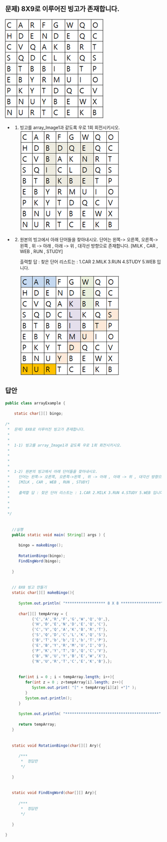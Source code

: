 ## 문제) 8X9로 이루어진 빙고가 존재합니다.
![ex_screenshot](array_Image1.PNG)


* 1) 빙고를 array_Image1과 같도록 우로 1회 회전시키시오.
![ex_screenshot](array_Image2.PNG)




*  2) 원본의 빙고에서 아래 단어들을 찾아내시오.
      단어는 왼쪽-> 오른쪽, 오른쪽->왼쪽 , 위 -> 아래 , 아래 -> 위 , 대각선 방향으로 존재합니다. 
      [MILK , CAR , WEB , RUN , STUDY]
    
      출력할 답 : 찾은 단어 리스트는 : 1.CAR 2.MILK 3.RUN 4.STUDY 5.WEB 입니다. 
      
      ![ex_screenshot](array_Image3.PNG)


## 답안

```java
public class arrayExample {
   
    static char[][] bingo;

/*
 *  문제) 8X8로 이루어진 빙고가 존재합니다.
 * 
 * 
 *  1-1) 빙고를 array_Image1과 같도록 우로 1회 회전시키시오.
 *  
 *  
 *  
 *  
 *  1-2) 원본의 빙고에서 아래 단어들을 찾아내시오.
 *    단어는 왼쪽-> 오른쪽, 오른쪽->왼쪽 , 위 -> 아래 , 아래 -> 위 , 대각선 방향으로 존재합니다. 
 *    [MILK , CAR , WEB , RUN , STUDY]
 *    
 *    출력할 답 : 찾은 단어 리스트는 : 1.CAR 2.MILK 3.RUN 4.STUDY 5.WEB 입니다. 
 *    
 * 
 * 
 */
    
    
   //실행
   public static void main( String[] args ) {
      
      bingo = makeBingo();
      
      RotationBingo(bingo);
      FindEngWord(bingo);
      
   }
   
   
   // 8X8 빙고 만들기
   static char[][] makeBingo(){
      
      System.out.println( "****************** 8 X 8 ******************" );
      
      char[][] tempArray = {
            {'C','A','R','F','G','W','Q','O',},
            {'H','D','E','N','D','E','Q','C'},
            {'C','V','Q','A','K','B','R','T'},
            {'S','Q','D','C','L','K','Q','S'},
            {'B','T','b','b','I','b','T','P'},
            {'E','B','Y','R','M','U','I','O'},
            {'P','K','Y','T','D','Q','C','V'},
            {'B','N','U','Y','B','E','W','X'},
            {'N','U','R','T','C','E','K','B'},};
      
      
      for(int i = 0 ; i < tempArray.length; i++){
         for(int z = 0 ; z<tempArray[i].length; z++){
            System.out.print( "[" + tempArray[i][z] +"]" );
         }
         System.out.println();
      }
      
      System.out.println( "******************************************" );
      
      return tempArray;
   }
      
   
   static void RotationBingo(char[][] Ary){
      
      /***
       *  정답란 
       */
      
   }
   
   
   static void FindEngWord(char[][] Ary){
      
      /***
       *  정답란 
       */
      
   }

}
```
